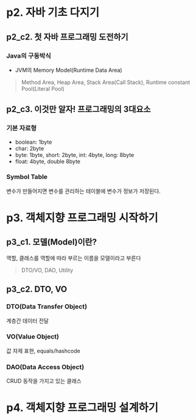 # p2. 자바 기초 다지기
## p2_c2. 첫 자바 프로그래밍 도전하기
### Java의 구동박식
- JVM의 Memory Model(Runtime Data Area)
> Method Area, Heap Area, Stack Area(Call Stack), Runtime constant Pool(Literal Pool)
## p2_c3. 이것만 알자! 프로그래밍의 3대요소
### 기본 자료형
- boolean: 1byte
- char: 2byte
- byte: 1byte, short: 2byte, int: 4byte,  long: 8byte
- float: 4byte, double 8byte
### Symbol Table
변수가 만들어지면 변수를 관리하는 테이블에 변수가 정보가 저장된다.

# p3. 객체지향 프로그래밍 시작하기
## p3_c1. 모델(Model)이란?
역할, 클래스를 역할에 따라 부르는 이름을 모델이라고 부른다
> DTO/VO, DAO, Utility
## p3_c2. DTO, VO
### DTO(Data Transfer Object)
계층간 데이터 전달
### VO(Value Object)
값 자제 표현, equals/hashcode
### DAO(Data Access Object)
CRUD 동작을 가지고 있는 클래스

# p4. 객체지향 프로그래밍 설계하기